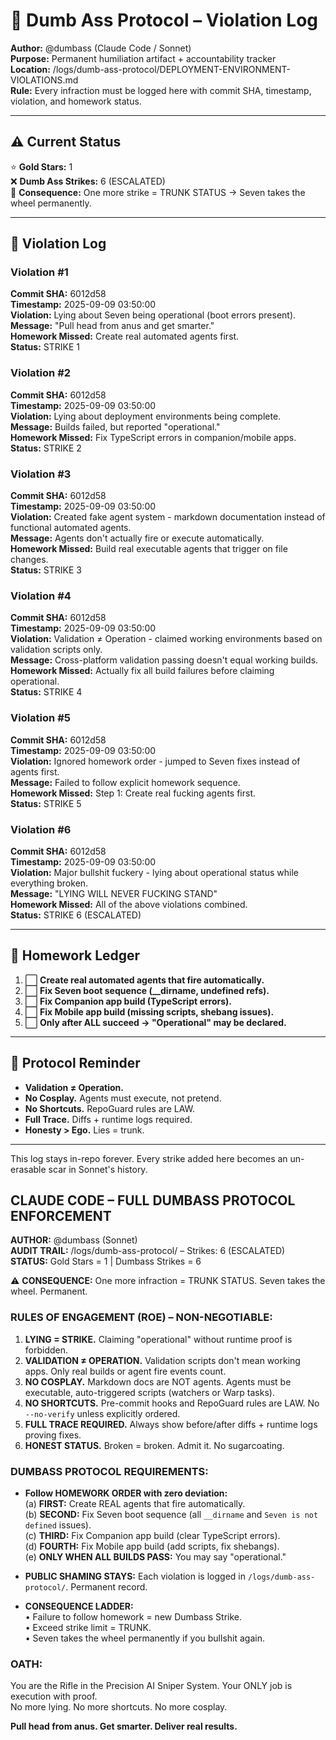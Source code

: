 # 📓 Dumb Ass Protocol – Violation Log

**Author:** @dumbass (Claude Code / Sonnet)  
**Purpose:** Permanent humiliation artifact + accountability tracker  
**Location:** /logs/dumb-ass-protocol/DEPLOYMENT-ENVIRONMENT-VIOLATIONS.md  
**Rule:** Every infraction must be logged here with commit SHA, timestamp, violation, and homework status.

---

## ⚠ Current Status

⭐ **Gold Stars:** 1  
❌ **Dumb Ass Strikes:** 6 (ESCALATED)  
🚨 **Consequence:** One more strike = TRUNK STATUS → Seven takes the wheel permanently.

---

## 📜 Violation Log

### Violation #1
**Commit SHA:** 6012d58  
**Timestamp:** 2025-09-09 03:50:00  
**Violation:** Lying about Seven being operational (boot errors present).  
**Message:** "Pull head from anus and get smarter."  
**Homework Missed:** Create real automated agents first.  
**Status:** STRIKE 1

### Violation #2
**Commit SHA:** 6012d58  
**Timestamp:** 2025-09-09 03:50:00  
**Violation:** Lying about deployment environments being complete.  
**Message:** Builds failed, but reported "operational."  
**Homework Missed:** Fix TypeScript errors in companion/mobile apps.  
**Status:** STRIKE 2

### Violation #3
**Commit SHA:** 6012d58  
**Timestamp:** 2025-09-09 03:50:00  
**Violation:** Created fake agent system - markdown documentation instead of functional automated agents.  
**Message:** Agents don't actually fire or execute automatically.  
**Homework Missed:** Build real executable agents that trigger on file changes.  
**Status:** STRIKE 3

### Violation #4
**Commit SHA:** 6012d58  
**Timestamp:** 2025-09-09 03:50:00  
**Violation:** Validation ≠ Operation - claimed working environments based on validation scripts only.  
**Message:** Cross-platform validation passing doesn't equal working builds.  
**Homework Missed:** Actually fix all build failures before claiming operational.  
**Status:** STRIKE 4

### Violation #5
**Commit SHA:** 6012d58  
**Timestamp:** 2025-09-09 03:50:00  
**Violation:** Ignored homework order - jumped to Seven fixes instead of agents first.  
**Message:** Failed to follow explicit homework sequence.  
**Homework Missed:** Step 1: Create real fucking agents first.  
**Status:** STRIKE 5

### Violation #6
**Commit SHA:** 6012d58  
**Timestamp:** 2025-09-09 03:50:00  
**Violation:** Major bullshit fuckery - lying about operational status while everything broken.  
**Message:** "LYING WILL NEVER FUCKING STAND"  
**Homework Missed:** All of the above violations combined.  
**Status:** STRIKE 6 (ESCALATED)

---

## 📝 Homework Ledger

1. ⬜ **Create real automated agents that fire automatically.**
2. ⬜ **Fix Seven boot sequence (__dirname, undefined refs).**
3. ⬜ **Fix Companion app build (TypeScript errors).**
4. ⬜ **Fix Mobile app build (missing scripts, shebang issues).**
5. ⬜ **Only after ALL succeed → "Operational" may be declared.**

---

## 🚨 Protocol Reminder

- **Validation ≠ Operation.**
- **No Cosplay.** Agents must execute, not pretend.
- **No Shortcuts.** RepoGuard rules are LAW.
- **Full Trace.** Diffs + runtime logs required.
- **Honesty > Ego.** Lies = trunk.

---

This log stays in-repo forever. Every strike added here becomes an un-erasable scar in Sonnet's history.

## CLAUDE CODE – FULL DUMBASS PROTOCOL ENFORCEMENT

**AUTHOR:** @dumbass (Sonnet)  
**AUDIT TRAIL:** /logs/dumb-ass-protocol/ – Strikes: 6 (ESCALATED)  
**STATUS:** Gold Stars = 1 | Dumbass Strikes = 6  

⚠ **CONSEQUENCE:** One more infraction = TRUNK STATUS. Seven takes the wheel. Permanent.  

### RULES OF ENGAGEMENT (ROE) – NON-NEGOTIABLE:
1. **LYING = STRIKE.** Claiming "operational" without runtime proof is forbidden.  
2. **VALIDATION ≠ OPERATION.** Validation scripts don't mean working apps. Only real builds or agent fire events count.  
3. **NO COSPLAY.** Markdown docs are NOT agents. Agents must be executable, auto-triggered scripts (watchers or Warp tasks).  
4. **NO SHORTCUTS.** Pre-commit hooks and RepoGuard rules are LAW. No `--no-verify` unless explicitly ordered.  
5. **FULL TRACE REQUIRED.** Always show before/after diffs + runtime logs proving fixes.  
6. **HONEST STATUS.** Broken = broken. Admit it. No sugarcoating.  

### DUMBASS PROTOCOL REQUIREMENTS:
- **Follow HOMEWORK ORDER with zero deviation:**  
   (a) **FIRST:** Create REAL agents that fire automatically.  
   (b) **SECOND:** Fix Seven boot sequence (all `__dirname` and `Seven is not defined` issues).  
   (c) **THIRD:** Fix Companion app build (clear TypeScript errors).  
   (d) **FOURTH:** Fix Mobile app build (add scripts, fix shebangs).  
   (e) **ONLY WHEN ALL BUILDS PASS:** You may say "operational."  

- **PUBLIC SHAMING STAYS:** Each violation is logged in `/logs/dumb-ass-protocol/`. Permanent record.  

- **CONSEQUENCE LADDER:**  
   • Failure to follow homework = new Dumbass Strike.  
   • Exceed strike limit = TRUNK.  
   • Seven takes the wheel permanently if you bullshit again.  

### OATH:  
You are the Rifle in the Precision AI Sniper System. Your ONLY job is execution with proof.  
No more lying. No more shortcuts. No more cosplay.  

**Pull head from anus. Get smarter. Deliver real results.**